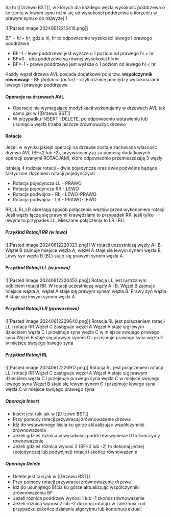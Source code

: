 Są to [[Drzewo BST]], w których dla każdego węzła wysokość poddrzewa o korzeniu w lewym synu różni się od wysokości poddrzewa o korzeniu w prawym synu o co najwyżej 1

![[Pasted image 20240612215416.png]]

$BF=hl-hr$, gdzie hl, hr to odpowiednio wysokości lewego i prawego poddrzewa
- BF=1 - lewe poddrzewo jest wyższe o 1 poziom od prawego hl > hr
- BF=0 - oba poddrzewa są równej wysokości hl=hr
- BF=-1 - prawe poddrzewo jest wyższe o 1 poziom od lewego hl < hr

Każdy węzeł drzewa AVL posiada dodatkowe pole tzw. **współczynnik równowagi** - BF *(balance factor)* - czyli różnicę pomiędzy wysokościami lewego i prawego poddrzewa

#### Operacje na drzewach AVL
- Operacje nie wymagające modyfikacji wykonujemy w drzewach AVL tak samo jak w [[Drzewo BST]]
- W przypadku INSERT i DELETE, po odpowiednio wstawieniu lub usunięciu węzła trzeba jeszcze zrównoważyć drzewo


#### Rotacje
Jeżeli w wyniku jakiejś operacji na drzewie zostaje zachwiana własność drzewa AVL (BF=2 lub -2), przywracamy ją za pomocą dodatkowych operacji zwanymi ROTACJAMI, które odpowiednio przemieszczają 3 węzły

Istnieję 4 rodzaje rotacji - dwie pojedyncze oraz dwie podwójne będące faktycznie złożeniem rotacji pojedynczych

- Rotacja pojedyncza LL - PRAWO
- Rotacja pojedyncza RR - LEWO
- Rotacja podwójna - RL - LEWO-PRAWO
- Rotacja podwójna - LR - PRAWO-LEWO

RR,LL,RL,LR określają sposób połączenia węzłów przed wykonaniem rotacji
Jeśli węzły łączą się prawymi krawędziami to przypadek RR, jeśli tylko lewymi to przypadek LL, Mieszane połączenia to LR i RL\

##### Przykład Rotacji RR (w lewo)
![[Pasted image 20240612220323.png]]
W rotacji uczestniczą węzły A i B. Węzeł B zajmuje miejsce węzła A, węzeł A staje się lewym synem węzła B, Lewy syn węzła B (BL) staje się prawym synem węzła A

##### Przykład Rotacji LL (w prawo)
![[Pasted image 20240612220452.png]]
Rotacja LL jest lustrzanym odbiciem rotacji RR. W rotacji uczestniczą węzły A i B. Węzeł B zajmuje miejsce węzła A, węzeł A staje się prawym synem węzła B. Prawy syn węzła B staje się lewym synem węzła A

##### Przykład Rotacji LR (prawo+lewo)
![[Pasted image 20240612220640.png]]
Rotacja RL jest połączeniem rotacji LL i rotacji RR
Węzeł C zastępuje węzeł A
Węzeł A staje się lewym dzieckiem węzła C i przejmuje syna węzła C w miejsce swojego prawego syna
Węzeł B staje się prawym synem C i przejmuje prawego syna węzła C w miejsce swojego lewego syna

##### Przykład Rotacji RL
![[Pasted image 20240612220917.png]]
Rotacja RL jest połączeniem rotacji LL i rotacji RR
Węzeł C zastępuje węzeł A
Węzeł A staje się prawym dzieckiem węzła C i przejmuje prawego syna węzła C w miejsce swojego lewego syna
Węzeł B staje się lewym synem C i przejmuje lewego syna węzła C w miejsce swojego prawego syna

##### Operacja Insert
- Insert jest taki jak w [[Drzewo BST]]
- Przy pomocy rotacji przywracaj zrównoważenie drzewa
- Idź do wstawionego liścia ku górze aktualizując współczynniki zrównoważenia
- Jeżeli gdzieś różnica w wysokości poddrzew wyniesie 0 to kończymy równoważenie
- Jeżeli gdzieś różnica wynosi 2 (BF=2 lub -2) to dokonaj jednej (pojedynczej lub podwójnej) rotacji i skończ równoważenie

##### Operacja Delete
- Delete jest taki jak w [[Drzewo BST]]
- Przy pomocy rotacji przywracaj zrównoważenie drzewa
- Idź do usuniętego liścia ku górze aktualizując współczynniki zrównoważenia BF
- Jeżeli różnica poddrzew wynosi 1 lub -1 skończ równoważenie
- Jeżeli różnica wynosi 2 lub -2 dokonaj rotacji i w zależności od przypadku zakończ działanie algorytmu lub kontunuuj aktuali